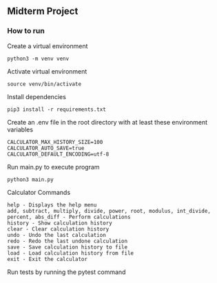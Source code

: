 ## Midterm Project

### How to run 
Create a virtual environment 
```
python3 -m venv venv
```

Activate virtual environment
```
source venv/bin/activate
```

Install dependencies
```
pip3 install -r requirements.txt
```

Create an .env file in the root directory with at least these environment variables
```
CALCULATOR_MAX_HISTORY_SIZE=100
CALCULATOR_AUTO_SAVE=true
CALCULATOR_DEFAULT_ENCODING=utf-8
```

Run main.py to execute program
```
python3 main.py
```

Calculator Commands
```
help - Displays the help menu
add, subtract, multiply, divide, power, root, modulus, int_divide, 
percent, abs_diff - Perform calculations
history - Show calculation history
clear - Clear calculation history
undo - Undo the last calculation
redo - Redo the last undone calculation
save - Save calculation history to file
load - Load calculation history from file
exit - Exit the calculator
```

Run tests by running the pytest command
